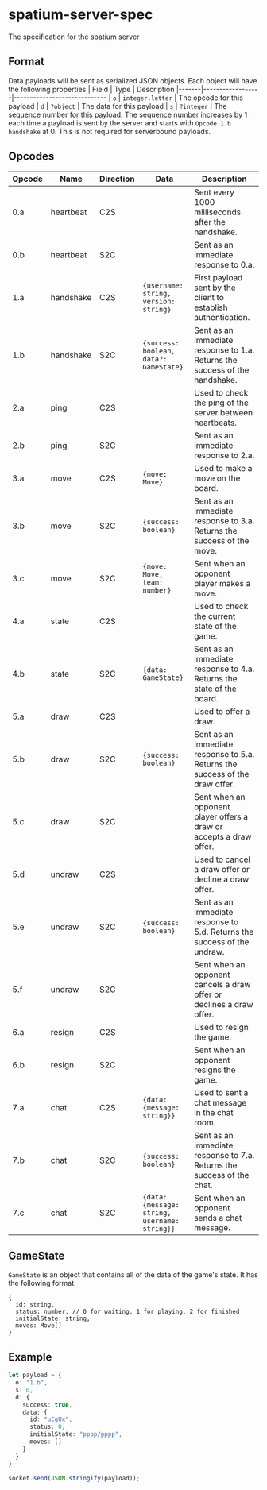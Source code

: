 # spatium-server-spec
The specification for the spatium server

## Format
Data payloads will be sent as serialized JSON objects.
Each object will have the following properties
| Field | Type             | Description
|-------|------------------|-----------------------------
| `o`   | `integer.letter` | The opcode for this payload
| `d`   | `?object`        | The data for this payload
| `s`   | `?integer`       | The sequence number for this payload. The sequence number increases by 1 each time a payload is sent by the server and starts with `Opcode 1.b handshake` at 0. This is not required for serverbound payloads.

## Opcodes
| Opcode | Name      | Direction | Data                                          | Description                                                                  |
| ------ | --------- | --------- | ----------------------------------------------| ---------------------------------------------------------------------------- |
| 0.a    | heartbeat | C2S       |                                               | Sent every 1000 milliseconds after the handshake.                            |
| 0.b    | heartbeat | S2C       |                                               | Sent as an immediate response to 0.a.                                        |
| 1.a    | handshake | C2S       | `{username: string, version: string}`         | First payload sent by the client to establish authentication.                |
| 1.b    | handshake | S2C       | `{success: boolean, data?: GameState}`        | Sent as an immediate response to 1.a. Returns the success of the handshake.  |
| 2.a    | ping      | C2S       |                                               | Used to check the ping of the server between heartbeats.                     |
| 2.b    | ping      | S2C       |                                               | Sent as an immediate response to 2.a.                                        |
| 3.a    | move      | C2S       | `{move: Move}`                                | Used to make a move on the board.                                            |
| 3.b    | move      | S2C       | `{success: boolean}`                          | Sent as an immediate response to 3.a. Returns the success of the move.       |
| 3.c    | move      | S2C       | `{move: Move, team: number}`                  | Sent when an opponent player makes a move.                                   |
| 4.a    | state     | C2S       |                                               | Used to check the current state of the game.                                 |
| 4.b    | state     | S2C       | `{data: GameState}`                           | Sent as an immediate response to 4.a. Returns the state of the board.        |
| 5.a    | draw      | C2S       |                                               | Used to offer a draw.                                                        |
| 5.b    | draw      | S2C       | `{success: boolean}`                          | Sent as an immediate response to 5.a. Returns the success of the draw offer. |
| 5.c    | draw      | S2C       |                                               | Sent when an opponent player offers a draw or accepts a draw offer.          |
| 5.d    | undraw    | C2S       |                                               | Used to cancel a draw offer or decline a draw offer.                         |
| 5.e    | undraw    | S2C       |  `{success: boolean}`                         | Sent as an immediate response to 5.d. Returns the success of the undraw.     |
| 5.f    | undraw    | S2C       |                                               | Sent when an opponent cancels a draw offer or declines a draw offer.         |
| 6.a    | resign    | C2S       |                                               | Used to resign the game.                                                     |
| 6.b    | resign    | S2C       |                                               | Sent when an opponent resigns the game.                                      |
| 7.a    | chat      | C2S       | `{data: {message: string}}`                   | Used to sent a chat message in the chat room.                                |
| 7.b    | chat      | S2C       | `{success: boolean}`                          | Sent as an immediate response to 7.a. Returns the success of the chat.       |
| 7.c    | chat      | S2C       | `{data: {message: string, username: string}}` | Sent when an opponent sends a chat message.                                  | 

## GameState
`GameState` is an object that contains all of the data of the game's state. It has the following format.
```
{
  id: string,
  status: number, // 0 for waiting, 1 for playing, 2 for finished
  initialState: string,
  moves: Move[]
}
```

## Example
```ts
let payload = {
  o: "1.b",
  s: 0,
  d: {
    success: true,
    data: {
      id: "uCgUx",
      status: 0,
      initialState: "pppp/pppp",
      moves: []
    }
  }
}

socket.send(JSON.stringify(payload));
```
